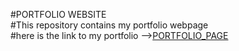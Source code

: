 #PORTFOLIO WEBSITE
<br>
#This repository contains my portfolio webpage
<br>
#here is the link to my portfolio -->[PORTFOLIO_PAGE](https://www.tanayas.me/)
